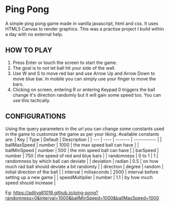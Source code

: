# Ping Pong
A simple ping pong game made in vanilla javascript, html and css. 
It uses HTML5 Canvas to render graphics. 
This was a practise project I build within a day with no external help.

## HOW TO PLAY
1. Press Enter or touch the screen to start the game.
2. The goal is to not let ball hit your side of the wall.
3. Use W and S to move red bar and use Arrow Up and Arrow Down to move blue bar. In mobile you can simply use your finger to move the bars.
4. Clicking on screen, entering R or entering Keypad 0 triggers the ball change it's direction randomly but it will gain some speed too. You can use this tactically.

## CONFIGURATIONS
Using the query parameters in the url you can change some constants used in the game to customize the game as per your liking.
Available constants are:
| Key | Type | Default | Description |
| --- | ---- | ------- | ----------- |
| ballMaxSpeed | number | 1000 | the max speed ball can have |
| ballMinSpeed | number | 500 | the min speed ball can have |
| barSpeed | number | 750 | the speed of red and blue bars |
| randomness | 0 to 1 | 1 | randomness by which ball can deviate |
| deviation | radian | 0.5 | on how much rad ball should deviate a bit randomly |
| direction | degree | random | initial direction of the ball |
| interval | miliseconds | 2500 | interval before setting up a new game |
| speedMultiplier | number | 1.1 | by how much speed should increase |

Eg: https://aditya81016.github.io/ping-pong?randomness=0&interval=1000&ballMinSpeed=1000&ballMaxSpeed=1000
